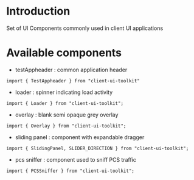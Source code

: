# Introduction 
Set of UI Components commonly used in client UI applications

# Available components

- testAppheader : common application header

```
import { TestAppheader } from "client-ui-toolkit"
```

- loader : spinner indicating load activity

```
import { Loader } from "client-ui-toolkit";
```

- overlay : blank semi opaque grey overlay

```
import { Overlay } from "client-ui-toolkit";
```

- sliding panel : component with expandable dragger

```
import { SlidingPanel, SLIDER_DIRECTION } from "client-ui-toolkit";
```

- pcs sniffer : component used to sniff PCS traffic

```
import { PCSSniffer } from "client-ui-toolkit";
```

